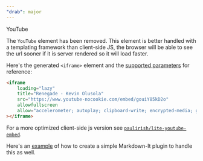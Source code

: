 ```yaml
---
"drab": major
---
```


YouTube

The `YouTube` element has been removed. This element is better handled with a templating framework than client-side JS, the browser will be able to see the url sooner if it is server rendered so it will load faster.

Here's the generated `<iframe>` element and the [supported parameters](https://developers.google.com/youtube/player_parameters#Parameters) for reference:

```html
<iframe
	loading="lazy"
	title="Renegade - Kevin Olusola"
	src="https://www.youtube-nocookie.com/embed/gouiY85kD2o"
	allowfullscreen
	allow="accelerometer; autoplay; clipboard-write; encrypted-media; gyroscope; picture-in-picture"
></iframe>
```

For a more optimized client-side js version see [`paulirish/lite-youtube-embed`](https://github.com/paulirish/lite-youtube-embed).

Here's an [example](https://github.com/rossrobino/blog/blob/main/src/lib/youtube-it.ts) of how to create a simple Markdown-It plugin to handle this as well.
